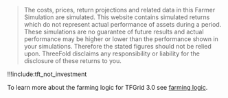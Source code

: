 > The costs, prices, return projections and related data in this Farmer Simulation are simulated. This website contains simulated returns which do not represent actual performance of assets during a period. These simulations are no guarantee of future results and actual performance may be higher or lower than the performance shown in your simulations. Therefore the stated figures should not be relied upon. ThreeFold disclaims any responsibility or liability for the disclosure of these returns to you.

!!!include:tft_not_investment

To learn more about the farming logic for TFGrid 3.0 see [farming logic](farming_logic3).
